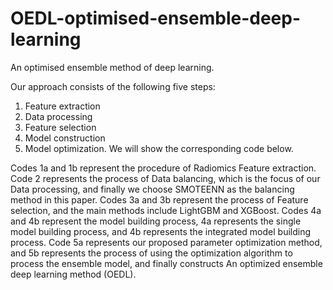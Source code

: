 # OEDL-optimised-ensemble-deep-learning
An optimised ensemble method of deep learning.

Our approach consists of the following five steps:
1. Feature extraction
2. Data processing
3. Feature selection
4. Model construction 
5. Model optimization. 
We will show the corresponding code below. 

Codes 1a and 1b represent the procedure of Radiomics Feature extraction. 
Code 2 represents the process of Data balancing, which is the focus of our Data processing, and finally we choose SMOTEENN as the balancing method in this paper. 
Codes 3a and 3b represent the process of Feature selection, and the main methods include LightGBM and XGBoost. 
Codes 4a and 4b represent the model building process, 4a represents the single model building process, and 4b represents the integrated model building process. 
Code 5a represents our proposed parameter optimization method, and 5b represents the process of using the optimization algorithm to process the ensemble model, and finally constructs An optimized ensemble deep learning method (OEDL).
